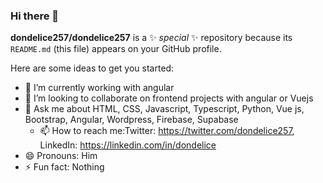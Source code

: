 ### Hi there 👋

**dondelice257/dondelice257** is a ✨ _special_ ✨ repository because its `README.md` (this file) appears on your GitHub profile.

Here are some ideas to get you started:

- 🔭 I’m currently working with angular
- 👯 I’m looking to collaborate on frontend projects with angular or Vuejs
- 💬 Ask me about HTML, CSS, Javascript, Typescript, Python, Vue js, Bootstrap, Angular, Wordpress, Firebase, Supabase
  - 📫 How to reach me:Twitter: https://twitter.com/dondelice257, LinkedIn: https://linkedin.com/in/dondelice
- 😄 Pronouns: Him
- ⚡ Fun fact: Nothing

